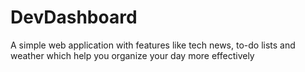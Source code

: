 # DevDashboard

A simple web application with features like tech news, to-do lists and weather which help you organize your day more effectively
